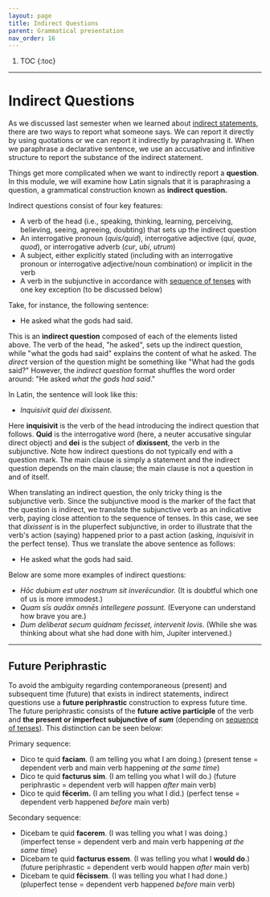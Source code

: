 ```yaml
---
layout: page
title: Indirect Questions
parent: Grammatical presentation
nav_order: 16
---
```


1. TOC
{:toc}

***

# Indirect Questions

As we discussed last semester when we learned about [indirect statements](../06-indirect-statement/), there are two ways to report what someone says. We can report it directly by using quotations or we can report it indirectly by paraphrasing it. When we paraphrase a declarative sentence, we use an accusative and infinitive structure to report the substance of the indirect statement.

Things get more complicated when we want to indirectly report a **question**. In this module, we will examine how Latin signals that it is paraphrasing a question, a grammatical construction known as **indirect question.**

Indirect questions consist of four key features:

- A verb of the head (i.e., speaking, thinking, learning, perceiving, believing, seeing, agreeing, doubting) that sets up the indirect question
- An interrogative pronoun (*quis/quid*), interrogative adjective (*qui, quae, quod*), or interrogative adverb (*cur*, *ubi*, *utrum*)
- A subject, either explicitly stated (including with an interrogative pronoun or interrogative adjective/noun combination) or implicit in the verb
- A verb in the subjunctive in accordance with [sequence of tenses](../08-temporal-clauses/#subjunctive-verbs-and-the-sequence-of-tenses/) with one key exception (to be discussed below)

Take, for instance, the following sentence:

- He asked what the gods had said.

This is an **indirect question** composed of each of the elements listed above. The verb of the head, "he asked", sets up the indirect question, while "what the gods had said" explains the content of what he asked. The *direct* version of the question might be something like "What had the gods said?" However, the *indirect question* format shuffles the word order around: "He asked *what the gods had said*."

In Latin, the sentence will look like this:
- *Inquisivit quid dei dixissent.*

Here **inquisivit** is the verb of the head introducing the indirect question that follows. **Quid** is the interrogative word (here, a neuter accusative singular direct object) and **dei** is the subject of **dixissent**, the verb in the subjunctive. Note how indirect questions do not typically end with a question mark. The main clause is simply a statement and the indirect question depends on the main clause; the main clause is not a question in and of itself.

When translating an indirect question, the only tricky thing is the subjunctive verb. Since the subjunctive mood is the marker of the fact that the question is indirect, we translate the subjunctive verb as an indicative verb, paying close attention to the sequence of tenses. In this case, we see that *dixissent* is in the pluperfect subjunctive, in order to illustrate that the verb's action (saying) happened prior to a past action (asking, *inquisivit* in the perfect tense). Thus we translate the above sentence as follows:

- He asked what the gods had said.

Below are some more examples of indirect questions:

- *Hōc dubium est uter nostrum sit inverēcundior.* (It is doubtful which one of us is more immodest.)
- *Quam sīs audāx omnēs intellegere possunt.* (Everyone can understand how brave you are.)
- *Dum deliberat secum quidnam fecisset, intervenit Iovis.* (While she was thinking about what she had done with him, Jupiter intervened.)

***

## Future Periphrastic

To avoid the ambiguity regarding contemporaneous (present) and subsequent time (future) that exists in indirect statements, indirect questions use a **future periphrastic** construction to express future time. The future periphrastic consists of the **future active participle** of the verb and **the present or imperfect subjunctive of** ***sum*** (depending on [sequence of tenses](../08-temporal-clauses/#subjunctive-verbs-and-the-sequence-of-tenses/)). This distinction can be seen below:

Primary sequence:
- Dico te quid **faciam**. (I am telling you what I am doing.) (present tense = dependent verb and main verb happening *at the same time*)
- Dico te quid **facturus sim**. (I am telling you what I will do.) (future periphrastic = dependent verb will happen *after* main verb)
- Dico te quid **fēcerim.** (I am telling you what I did.) (perfect tense = dependent verb happened *before* main verb)

Secondary sequence:
- Dicebam te quid **facerem**. (I was telling you what I was doing.) (imperfect tense = dependent verb and main verb happening *at the same time*)
- Dicebam te quid **facturus essem**. (I was telling you what I **would do**.) (future periphrastic = dependent verb would happen *after* main verb)
- Dicebam te quid **fēcissem**. (I was telling you what I had done.) (pluperfect tense = dependent verb happened *before* main verb)
